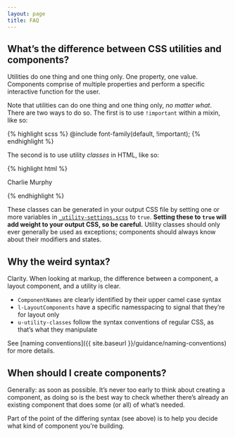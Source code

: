 ```yaml
---
layout: page
title: FAQ
---
```


## What’s the difference between CSS utilities and components?

Utilities do one thing and one thing only. One property, one value. Components comprise of multiple properties and perform a specific interactive function for the user.

Note that utilities can do one thing and one thing only, _no matter what_. There are two ways to do so. The first is to use `!important` within a mixin, like so:

{% highlight scss %}
@include font-family(default, !important);
{% endhighlight %}

The second is to use utility _classes_ in HTML, like so:

{% highlight html %}
<p class="u-font-family--default">
  Charlie Murphy
</p>
{% endhighlight %}

 These classes can be generated in your output CSS file by setting one or more variables in [`_utility-settings.scss`](https://github.com/fac/origin/blob/master/assets/scss/local/utilities/_utility-settings.scss) to `true`. **Setting these to `true` will add weight to your output CSS, so be careful.** Utility classes should only ever generally be used as exceptions; components should always know about their modifiers and states.


## Why the weird syntax?

Clarity. When looking at markup, the difference between a component, a layout component, and a utility is clear.

* `ComponentNames` are clearly identified by their upper camel case syntax
* `l-LayoutComponents` have a specific namesspacing to signal that they’re for layout only
* `u-utility-classes` follow the syntax conventions of regular CSS, as that’s what they manipulate

See [naming conventions]({{ site.baseurl }}/guidance/naming-conventions) for more details.


## When should I create components?

Generally: as soon as possible. It’s never too early to think about creating a component, as doing so is the best way to check whether there’s already an existing component that does some (or all) of what’s needed.

Part of the point of the differing syntax (see above) is to help you decide what kind of component you’re building.
